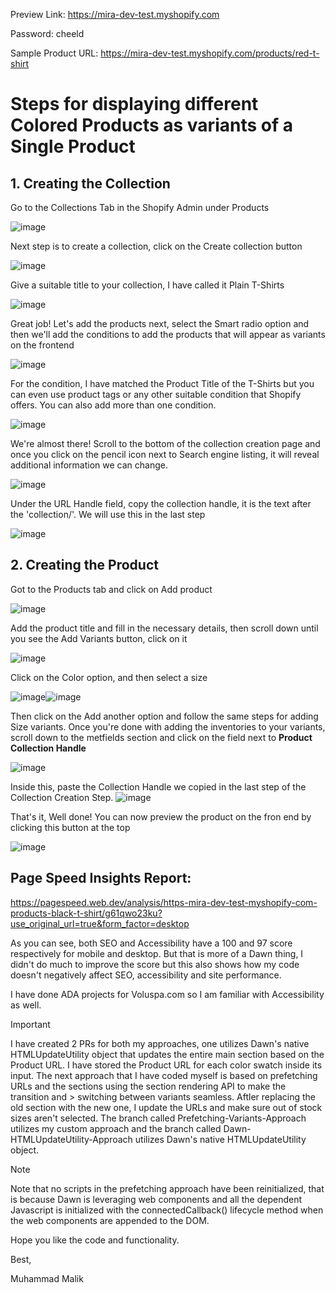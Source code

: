 Preview Link: https://mira-dev-test.myshopify.com

Password: cheeld

Sample Product URL: https://mira-dev-test.myshopify.com/products/red-t-shirt

# Steps for displaying different Colored Products as variants of a Single Product

## 1. Creating the Collection
Go to the Collections Tab in the Shopify Admin under Products

![image](https://github.com/user-attachments/assets/de8bc1f7-17a6-441c-b229-467056c2bb5b)

Next step is to create a collection, click on the Create collection button

![image](https://github.com/user-attachments/assets/29118a96-91a2-4b91-a610-c02b5d055149)

Give a suitable title to your collection, I have called it Plain T-Shirts

![image](https://github.com/user-attachments/assets/7c6fa7cf-9594-4fe8-9ed0-7e71ba5ba405)

Great job! Let's add the products next, select the Smart radio option and then we'll add the conditions to add the products that will appear as variants on the frontend

![image](https://github.com/user-attachments/assets/8023edaf-e9b0-4f1b-b310-5cd73d7773ba)

For the condition, I have matched the Product Title of the T-Shirts but you can even use product tags or any other suitable condition that Shopify offers. You can also add
more than one condition.

![image](https://github.com/user-attachments/assets/5fe3621f-49b7-4d81-b058-c3f718d7547a)

We're almost there! Scroll to the bottom of the collection creation page and once you click on the pencil icon next to Search engine listing, it will reveal additional information
we can change. 

![image](https://github.com/user-attachments/assets/9b9c4b57-770f-403a-8472-c1059acca54f)

Under the URL Handle field, copy the collection handle, it is the text after the 'collection/'. We will use this in the last step

![image](https://github.com/user-attachments/assets/870d6ee7-f4a3-45bb-b057-9e85a1ea3813)

## 2. Creating the Product
Got to the Products tab and click on Add product

![image](https://github.com/user-attachments/assets/7cf327ca-bcf1-4ec1-b793-fdd793c43abf)

Add the product title and fill in the necessary details, then scroll down until you see the Add Variants button, click on it

![image](https://github.com/user-attachments/assets/914c52ad-83fe-4117-a1b4-a5ab609ed1cc)

Click on the Color option, and then select a size

![image](https://github.com/user-attachments/assets/0c4c0c0e-413d-482a-96d4-5b61b64c5bec)![image](https://github.com/user-attachments/assets/ffdef7f2-8201-472b-801f-19e52cd34919)

Then click on the Add another option and follow the same steps for adding Size variants. Once you're done with adding the inventories to your variants, scroll down to the 
metfields section and click on the field next to **Product Collection Handle**

![image](https://github.com/user-attachments/assets/470bf37e-5851-43ef-a0ca-1245ce824324)

Inside this, paste the Collection Handle we copied in the last step of the Collection Creation Step.
![image](https://github.com/user-attachments/assets/b629bc81-82f2-4e37-bb2c-b003024e04f4)

That's it, Well done! You can now preview the product on the fron end by clicking this button at the top 

![image](https://github.com/user-attachments/assets/9a7f2e5a-5255-40cf-bb70-2f47375a86dd)


## Page Speed Insights Report: 
https://pagespeed.web.dev/analysis/https-mira-dev-test-myshopify-com-products-black-t-shirt/g61qwo23ku?use_original_url=true&form_factor=desktop

As you can see, both SEO and Accessibility have a 100 and 97 score respectively for mobile and desktop. But that is more of a Dawn thing, I didn't do much to improve the score but this also shows how my code doesn't negatively affect
SEO, accessibility and site performance.

I have done ADA projects for Voluspa.com so I am familiar with Accessibility as well.


> [!IMPORTANT]
> I have created 2 PRs for both my approaches, one utilizes Dawn's native HTMLUpdateUtility object that updates the entire main section based on the Product URL. I have stored the Product URL for
> each color swatch inside its input. The next approach that I have coded myself is based on prefetching URLs and the sections using the section rendering API to make the transition and > switching between variants seamless. Aftler replacing the old section with the new one, I update the URLs and make sure out of stock sizes aren't selected.
> The branch called Prefetching-Variants-Approach utilizes my custom approach and the branch called Dawn-HTMLUpdateUtility-Approach utilizes Dawn's native HTMLUpdateUtility object.

> [!NOTE]
> Note that no scripts in the prefetching approach have been reinitialized, that is because Dawn is leveraging web components and
> all the dependent Javascript is initialized with the connectedCallback() lifecycle method when the web components
> are appended to the DOM.

Hope you like the code and functionality.

Best,

Muhammad Malik
